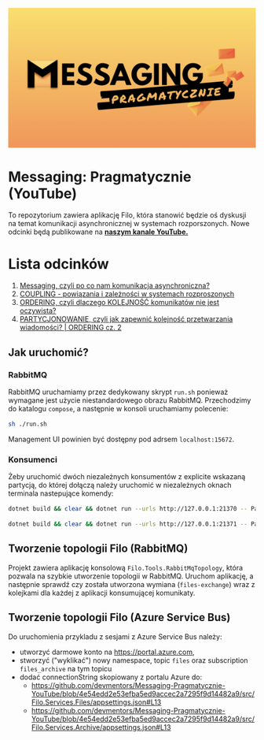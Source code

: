 ![logo](./docs/logo.png)


# Messaging: Pragmatycznie (YouTube)
To repozytorium zawiera aplikację Filo, która stanowić będzie oś dyskusji na temat komunikacji asynchronicznej w systemach rozporszonych. Nowe odcinki będą publikowane na **[naszym kanale YouTube.](https://www.youtube.com/@DevMentorsPL)**


# Lista odcinków
1. [Messaging, czyli po co nam komunikacja asynchroniczna?](https://www.youtube.com/watch?v=cA1Cpqk1Zxo)
2. [COUPLING - powiązania i zależności w systemach rozproszonych](https://www.youtube.com/watch?v=q3KOp68QwRA)
3. [ORDERING, czyli dlaczego KOLEJNOŚĆ komunikatów nie jest oczywista?](https://www.youtube.com/watch?v=IXZ_JcGlJVY)
4. [PARTYCJONOWANIE, czyli jak zapewnić kolejność przetwarzania wiadomości? | ORDERING cz. 2](https://youtu.be/hcc1fCoK29A)


## Jak uruchomić?

### RabbitMQ

RabbitMQ uruchamiamy przez dedykowany skrypt `run.sh` ponieważ wymagane jest użycie niestandardowego obrazu RabbitMQ. Przechodzimy do katalogu `compose`, a następnie w konsoli uruchamiamy polecenie:

```bash
sh ./run.sh
```

Management UI powinien być dostępny pod adrsem `localhost:15672`.

### Konsumenci

Żeby uruchomić dwóch niezależnych konsumentów z explicite wskazaną partycją, do której dołączą należy uruchomić w niezależnych oknach terminala nastepujące komendy:
```bash
dotnet build && clear && dotnet run --urls http://127.0.0.1:21370 -- PartitionNum=1
```
```bash
dotnet build && clear && dotnet run --urls http://127.0.0.1:21371 -- PartitionNum=2
```

## Tworzenie topologii Filo (RabbitMQ)
Projekt zawiera aplikację konsolową `Filo.Tools.RabbitMqTopology`, która pozwala na szybkie utworzenie topologii w RabbitMQ. Uruchom aplikację, a następnie sprawdź czy została utworzona wymiana (`files-exchange`) wraz z kolejkami dla każdej z aplikacji konsumującej komunikaty.

## Tworzenie topologii Filo (Azure Service Bus)
Do uruchomienia przykladu z sesjami z Azure Service Bus należy:
- utworzyć darmowe konto na https://portal.azure.com,
- stworzyć ("wyklikać") nowy namespace, topic `files` oraz subscription `files_archive` na tym topicu
- dodać connectionString skopiowany z portalu Azure do:
  - https://github.com/devmentors/Messaging-Pragmatycznie-YouTube/blob/4e54edd2e53efba5ed9accec2a7295f9d14482a9/src/Filo.Services.Files/appsettings.json#L13
  - https://github.com/devmentors/Messaging-Pragmatycznie-YouTube/blob/4e54edd2e53efba5ed9accec2a7295f9d14482a9/src/Filo.Services.Archive/appsettings.json#L13
